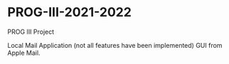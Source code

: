 # PROG-III-2021-2022
PROG III Project

Local Mail Application (not all features have been implemented)
GUI from Apple Mail.
